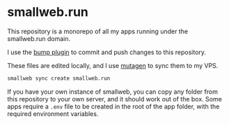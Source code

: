 # smallweb.run

This repository is a monorepo of all my apps running under the smallweb.run domain.

I use the [bump plugin](../.smallweb/plugins/bump.sh) to commit and push changes to this repository.

These files are edited locally, and I use [mutagen](https://mutagen.io) to sync them to my VPS.

```sh
smallweb sync create smallweb.run
```

If you have your own instance of smallweb, you can copy any folder from this repository to your own server, and it should work out of the box. Some apps require a `.env` file to be created in the root of the app folder, with the required environment variables.
